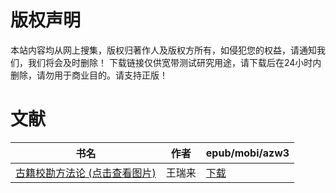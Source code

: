 # 版权声明

本站内容均从网上搜集，版权归著作人及版权方所有，如侵犯您的权益，请通知我们，我们将会及时删除！ 下载链接仅供宽带测试研究用途，请下载后在24小时内删除，请勿用于商业目的。请支持正版！

# 文献

| 书名 | 作者 | epub/mobi/azw3 |
| --- | --- | --- |
| [古籍校勘方法论 (点击查看图片)](https://www.dushupai.com/attachment/2024/06/08/cb04edbb222f8788.jpg) | 王瑞来 | [下载](https://url89.ctfile.com/f/31084289-1357051468-1a95e2?p=8866) |
